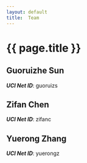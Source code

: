 ```yaml
---
layout: default
title:  Team
---
```


# {{ page.title }}


## Guoruizhe Sun
***UCI Net ID***: guoruizs

## Zifan Chen
***UCI Net ID***: zifanc

## Yuerong Zhang
***UCI Net ID***: yuerongz
